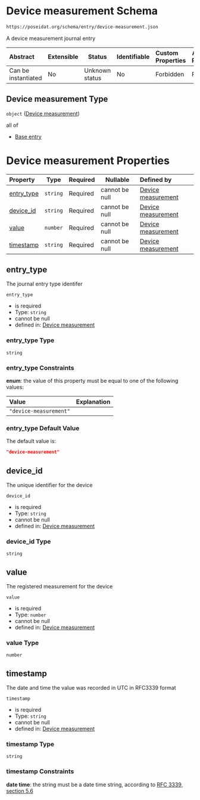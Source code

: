 # Device measurement Schema

```txt
https://poseidat.org/schema/entry/device-measurement.json
```

A device measurement journal entry


| Abstract            | Extensible | Status         | Identifiable | Custom Properties | Additional Properties | Access Restrictions | Defined In                                                                              |
| :------------------ | ---------- | -------------- | ------------ | :---------------- | --------------------- | ------------------- | --------------------------------------------------------------------------------------- |
| Can be instantiated | No         | Unknown status | No           | Forbidden         | Forbidden             | none                | [device-measurement.json](schemas/entry/device-measurement.json "open original schema") |

## Device measurement Type

`object` ([Device measurement](device-measurement.md))

all of

-   [Base entry](arrival-allof-base-entry.md "check type definition")

# Device measurement Properties

| Property                  | Type     | Required | Nullable       | Defined by                                                                                                                                                |
| :------------------------ | -------- | -------- | -------------- | :-------------------------------------------------------------------------------------------------------------------------------------------------------- |
| [entry_type](#entry_type) | `string` | Required | cannot be null | [Device measurement](device-measurement-properties-entry_type.md "https&#x3A;//poseidat.org/schema/entry/device-measurement.json#/properties/entry_type") |
| [device_id](#device_id)   | `string` | Required | cannot be null | [Device measurement](device-measurement-properties-device_id.md "https&#x3A;//poseidat.org/schema/entry/device-measurement.json#/properties/device_id")   |
| [value](#value)           | `number` | Required | cannot be null | [Device measurement](device-measurement-properties-value.md "https&#x3A;//poseidat.org/schema/entry/device-measurement.json#/properties/value")           |
| [timestamp](#timestamp)   | `string` | Required | cannot be null | [Device measurement](device-measurement-properties-timestamp.md "https&#x3A;//poseidat.org/schema/entry/device-measurement.json#/properties/timestamp")   |

## entry_type

The journal entry type identifer


`entry_type`

-   is required
-   Type: `string`
-   cannot be null
-   defined in: [Device measurement](device-measurement-properties-entry_type.md "https&#x3A;//poseidat.org/schema/entry/device-measurement.json#/properties/entry_type")

### entry_type Type

`string`

### entry_type Constraints

**enum**: the value of this property must be equal to one of the following values:

| Value                  | Explanation |
| :--------------------- | ----------- |
| `"device-measurement"` |             |

### entry_type Default Value

The default value is:

```json
"device-measurement"
```

## device_id

The unique identifier for the device


`device_id`

-   is required
-   Type: `string`
-   cannot be null
-   defined in: [Device measurement](device-measurement-properties-device_id.md "https&#x3A;//poseidat.org/schema/entry/device-measurement.json#/properties/device_id")

### device_id Type

`string`

## value

The registered measurement for the device


`value`

-   is required
-   Type: `number`
-   cannot be null
-   defined in: [Device measurement](device-measurement-properties-value.md "https&#x3A;//poseidat.org/schema/entry/device-measurement.json#/properties/value")

### value Type

`number`

## timestamp

The date and time the value was recorded in UTC in RFC3339 format


`timestamp`

-   is required
-   Type: `string`
-   cannot be null
-   defined in: [Device measurement](device-measurement-properties-timestamp.md "https&#x3A;//poseidat.org/schema/entry/device-measurement.json#/properties/timestamp")

### timestamp Type

`string`

### timestamp Constraints

**date time**: the string must be a date time string, according to [RFC 3339, section 5.6](https://tools.ietf.org/html/rfc3339 "check the specification")
